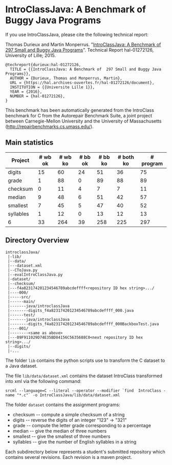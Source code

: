 # IntroClassJava: A Benchmark of Buggy Java Programs

If you use IntroClassJava, please cite the following technical report:

Thomas Durieux and Martin Monperrus. "[IntroClassJava: A Benchmark of  297 Small and Buggy Java Programs](https://hal.archives-ouvertes.fr/hal-01272126/document)". Technical Report hal-01272126, University of Lille; 2015. 

```
@techreport{durieux:hal-01272126,
  TITLE = {{IntroClassJava: A Benchmark of  297 Small and Buggy Java Programs}},
  AUTHOR = {Durieux, Thomas and Monperrus, Martin},
  URL = {https://hal.archives-ouvertes.fr/hal-01272126/document},
  INSTITUTION = {{Universite Lille 1}},
  YEAR = {2016},
  NUMBER = {hal-01272126},
}
```


This benchmark has been automatically generated from the IntroClass benchmark for C from the Autorepair Benchmark Suite, a joint project between Carnegie-Mellon University and the University of Massachusetts (<http://repairbenchmarks.cs.umass.edu/>).

## Main statistics
| Project   | # wb ok | # wb ko | # bb ok | # bb ko | # both ko | # program |
|-----------|---------|---------|---------|---------|-----------|-----------|
| digits    |      15 |      60 |      24 |      51 |        36 |        75 |
| grade     |       1 |      88 |       0 |      89 |        88 |        89 |
| checksum  |       0 |      11 |       4 |       7 |         7 |        11 |
| median    |       9 |      48 |       6 |      51 |        42 |        57 |
| smallest  |       7 |      45 |       5 |      47 |        40 |        52 |
| syllables |       1 |      12 |       0 |      13 |        12 |        13 |
|         6 |      33 |     264 |      39 |     258 |       225 |       297 |


## Directory Overview

```
introclassJava/
 |-lib/
 |--data/
 |---dataset.xml
 |--CToJava.py
 |--evalIntroClassJava.py
 |-dataset/
 |--checksum/
 |---f4a823174201234546789abcdeffff<repository ID hex string>.../
 |----000/
 |-----src/
 |------main/
 |-------java/introclassJava
 |--------digits_f4a823174201234546789abcdeffff_000.java
 |------test/
 |-------java/introclassJava
 |--------digits_f4a823174201234546789abcdeffff_000BackboxTest.java
 |----001/
 |--------<same as above>
 |---09F911029D74E35BD84156C5635688C0<next repository ID hex string>.../
 |--digits/
 |-...
 ```

The folder ```lib``` contains the python scripts use to transform the C dataset to a Java dataset.

The file ```lib/data/dataset.xml``` contains the dataset IntroClass transformed into xml via the following command: 
```console
srcml --language=C --literal --operator --modifier `find  IntroClass -name "*.c"` -o IntroClassJava/lib/data/dataset.xml
```

The folder ```dataset``` contains the assignment programs:

* checksum -- compute a simple checksum of a string
* digits -- reverse the digits of an integer "123" -> "321"
* grade -- compute the letter grade corresponding to a percentage
* median -- give the median of three numbers
* smallest -- give the smallest of three numbers
* syllables -- give the number of English syllables in a string

Each subdirectory below represents a student's submitted repository which contains several revisions. Each revision is a maven project. 
